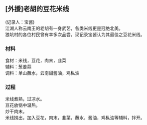 ## [外援]老胡的豆花米线
(记录人：宝酱)  
江湖人称云南王的老胡有一身武艺，各类米线更是冠绝北美。  
狼坑村的各位村民曾有幸多次品尝，现记录宝酱认为其最佳之豆花米线。

### 材料
食材：米线，豆花，肉末，韭菜  
辅料：葱姜蒜  
调料：单山蘸水，云南甜酱油，鸡枞油  

### 过程
米线煮熟，过凉水。  
豆花放锅中温热。  
炒干肉末。  
米线捞出，加入豆花，肉末，韭菜，蘸水，酱油，鸡枞油等辅料，拌开。 
